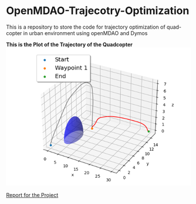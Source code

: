 # OpenMDAO-Trajecotry-Optimization
This is a repository to store the code for trajectory optimization of quad-copter in urban environment using openMDAO and Dymos


**This is the Plot of the Trajectory of the Quadcopter**
![Alt text](figures_obs_traj/trajectory3D_obs.png)

[Report for the Project](AE588_Final_Project.pdf)